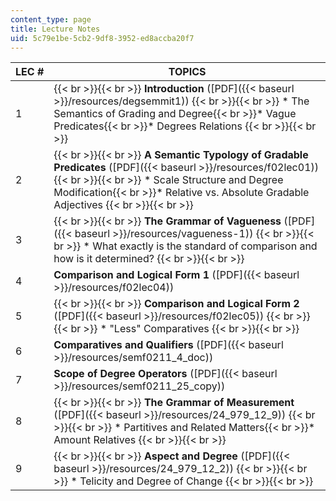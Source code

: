 ```yaml
---
content_type: page
title: Lecture Notes
uid: 5c79e1be-5cb2-9df8-3952-ed8accba20f7
---
```


| LEC # | TOPICS |
| --- | --- |
| 1 |  {{< br >}}{{< br >}} **Introduction** ([PDF]({{< baseurl >}}/resources/degsemmit1)) {{< br >}}{{< br >}} *   The Semantics of Grading and Degree{{< br >}}*   Vague Predicates{{< br >}}*   Degrees Relations {{< br >}}{{< br >}}  |
| 2 |  {{< br >}}{{< br >}} **A Semantic Typology of Gradable Predicates** ([PDF]({{< baseurl >}}/resources/f02lec01)) {{< br >}}{{< br >}} *   Scale Structure and Degree Modification{{< br >}}*   Relative vs. Absolute Gradable Adjectives {{< br >}}{{< br >}}  |
| 3 |  {{< br >}}{{< br >}} **The Grammar of Vagueness** ([PDF]({{< baseurl >}}/resources/vagueness-1)) {{< br >}}{{< br >}} *   What exactly is the standard of comparison and how is it determined? {{< br >}}{{< br >}}  |
| 4 | **Comparison and Logical Form 1** ([PDF]({{< baseurl >}}/resources/f02lec04)) |
| 5 |  {{< br >}}{{< br >}} **Comparison and Logical Form 2** ([PDF]({{< baseurl >}}/resources/f02lec05)) {{< br >}}{{< br >}} *   "Less" Comparatives {{< br >}}{{< br >}}  |
| 6 | **Comparatives and Qualifiers** ([PDF]({{< baseurl >}}/resources/semf0211_4_doc)) |
| 7 | **Scope of Degree Operators** ([PDF]({{< baseurl >}}/resources/semf0211_25_copy)) |
| 8 |  {{< br >}}{{< br >}} **The Grammar of Measurement** ([PDF]({{< baseurl >}}/resources/24_979_12_9)) {{< br >}}{{< br >}} *   Partitives and Related Matters{{< br >}}*   Amount Relatives {{< br >}}{{< br >}}  |
| 9 |  {{< br >}}{{< br >}} **Aspect and Degree** ([PDF]({{< baseurl >}}/resources/24_979_12_2)) {{< br >}}{{< br >}} *   Telicity and Degree of Change {{< br >}}{{< br >}}